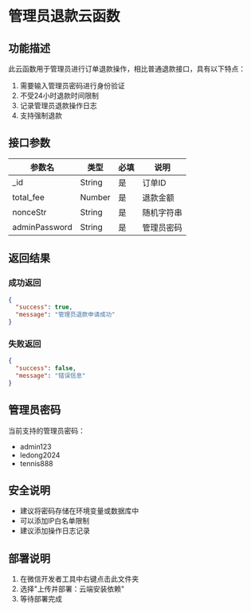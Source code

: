 # 管理员退款云函数

## 功能描述
此云函数用于管理员进行订单退款操作，相比普通退款接口，具有以下特点：

1. 需要输入管理员密码进行身份验证
2. 不受24小时退款时间限制
3. 记录管理员退款操作日志
4. 支持强制退款

## 接口参数

| 参数名 | 类型 | 必填 | 说明 |
|--------|------|------|------|
| _id | String | 是 | 订单ID |
| total_fee | Number | 是 | 退款金额 |
| nonceStr | String | 是 | 随机字符串 |
| adminPassword | String | 是 | 管理员密码 |

## 返回结果

### 成功返回
```json
{
  "success": true,
  "message": "管理员退款申请成功"
}
```

### 失败返回
```json
{
  "success": false,
  "message": "错误信息"
}
```

## 管理员密码
当前支持的管理员密码：
- admin123
- ledong2024
- tennis888

## 安全说明
- 建议将密码存储在环境变量或数据库中
- 可以添加IP白名单限制
- 建议添加操作日志记录

## 部署说明
1. 在微信开发者工具中右键点击此文件夹
2. 选择"上传并部署：云端安装依赖"
3. 等待部署完成 